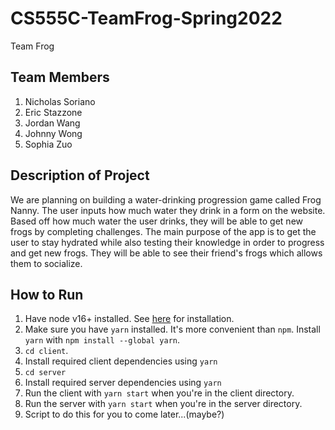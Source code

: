 # CS555C-TeamFrog-Spring2022
Team Frog

## Team Members
1. Nicholas Soriano
2. Eric Stazzone
3. Jordan Wang
4. Johnny Wong
5. Sophia Zuo
## Description of Project
We are planning on building a water-drinking progression game called Frog Nanny. The user inputs how much water they drink in a form on the website. Based off how much water the user drinks, they will be able to get new frogs by completing challenges. The main purpose of the app is to get the user to stay hydrated while also testing their knowledge in order to progress and get new frogs. They will be able to see their friend's frogs which allows them to socialize.
## How to Run
1. Have node v16+ installed. See [here](https://nodejs.org/en/download/current/) for installation.
2. Make sure you have `yarn` installed. It's more convenient than `npm`. Install `yarn` with `npm install --global yarn`.
3. `cd client`.
4. Install required client dependencies using `yarn`
5. `cd server`
6. Install required server dependencies using `yarn`
7. Run the client with `yarn start` when you're in the client directory.
8. Run the server with `yarn start` when you're in the server directory.
9. Script to do this for you to come later...(maybe?)